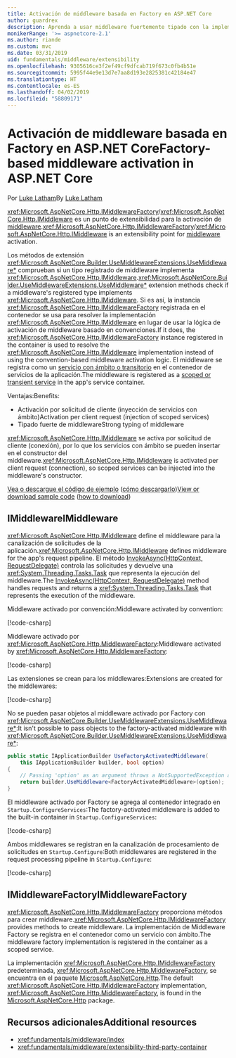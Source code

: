 ```yaml
---
title: Activación de middleware basada en Factory en ASP.NET Core
author: guardrex
description: Aprenda a usar middleware fuertemente tipado con la implementación de una activación basada en Factory en ASP.NET Core.
monikerRange: '>= aspnetcore-2.1'
ms.author: riande
ms.custom: mvc
ms.date: 03/31/2019
uid: fundamentals/middleware/extensibility
ms.openlocfilehash: 9305616ce3f2ef49cf9dfcab719f673c0fb4b51e
ms.sourcegitcommit: 5995f44e9e13d7e7aa8d193e2825381c42184e47
ms.translationtype: HT
ms.contentlocale: es-ES
ms.lasthandoff: 04/02/2019
ms.locfileid: "58809171"
---
```

# <a name="factory-based-middleware-activation-in-aspnet-core"></a><span data-ttu-id="f5c33-103">Activación de middleware basada en Factory en ASP.NET Core</span><span class="sxs-lookup"><span data-stu-id="f5c33-103">Factory-based middleware activation in ASP.NET Core</span></span>

<span data-ttu-id="f5c33-104">Por [Luke Latham](https://github.com/guardrex)</span><span class="sxs-lookup"><span data-stu-id="f5c33-104">By [Luke Latham](https://github.com/guardrex)</span></span>

<span data-ttu-id="f5c33-105"><xref:Microsoft.AspNetCore.Http.IMiddlewareFactory>/<xref:Microsoft.AspNetCore.Http.IMiddleware> es un punto de extensibilidad para la activación de [middleware](xref:fundamentals/middleware/index).</span><span class="sxs-lookup"><span data-stu-id="f5c33-105"><xref:Microsoft.AspNetCore.Http.IMiddlewareFactory>/<xref:Microsoft.AspNetCore.Http.IMiddleware> is an extensibility point for [middleware](xref:fundamentals/middleware/index) activation.</span></span>

<span data-ttu-id="f5c33-106">Los métodos de extensión <xref:Microsoft.AspNetCore.Builder.UseMiddlewareExtensions.UseMiddleware*> comprueban si un tipo registrado de middleware implementa <xref:Microsoft.AspNetCore.Http.IMiddleware>.</span><span class="sxs-lookup"><span data-stu-id="f5c33-106"><xref:Microsoft.AspNetCore.Builder.UseMiddlewareExtensions.UseMiddleware*> extension methods check if a middleware's registered type implements <xref:Microsoft.AspNetCore.Http.IMiddleware>.</span></span> <span data-ttu-id="f5c33-107">Si es así, la instancia <xref:Microsoft.AspNetCore.Http.IMiddlewareFactory> registrada en el contenedor se usa para resolver la implementación <xref:Microsoft.AspNetCore.Http.IMiddleware> en lugar de usar la lógica de activación de middleware basado en convenciones.</span><span class="sxs-lookup"><span data-stu-id="f5c33-107">If it does, the <xref:Microsoft.AspNetCore.Http.IMiddlewareFactory> instance registered in the container is used to resolve the <xref:Microsoft.AspNetCore.Http.IMiddleware> implementation instead of using the convention-based middleware activation logic.</span></span> <span data-ttu-id="f5c33-108">El middleware se registra como un [servicio con ámbito o transitorio](xref:fundamentals/dependency-injection#service-lifetimes) en el contenedor de servicios de la aplicación.</span><span class="sxs-lookup"><span data-stu-id="f5c33-108">The middleware is registered as a [scoped or transient service](xref:fundamentals/dependency-injection#service-lifetimes) in the app's service container.</span></span>

<span data-ttu-id="f5c33-109">Ventajas:</span><span class="sxs-lookup"><span data-stu-id="f5c33-109">Benefits:</span></span>

* <span data-ttu-id="f5c33-110">Activación por solicitud de cliente (inyección de servicios con ámbito)</span><span class="sxs-lookup"><span data-stu-id="f5c33-110">Activation per client request (injection of scoped services)</span></span>
* <span data-ttu-id="f5c33-111">Tipado fuerte de middleware</span><span class="sxs-lookup"><span data-stu-id="f5c33-111">Strong typing of middleware</span></span>

<span data-ttu-id="f5c33-112"><xref:Microsoft.AspNetCore.Http.IMiddleware> se activa por solicitud de cliente (conexión), por lo que los servicios con ámbito se pueden insertar en el constructor del middleware.</span><span class="sxs-lookup"><span data-stu-id="f5c33-112"><xref:Microsoft.AspNetCore.Http.IMiddleware> is activated per client request (connection), so scoped services can be injected into the middleware's constructor.</span></span>

<span data-ttu-id="f5c33-113">[Vea o descargue el código de ejemplo](https://github.com/aspnet/Docs/tree/master/aspnetcore/fundamentals/middleware/extensibility/samples) ([cómo descargarlo](xref:index#how-to-download-a-sample))</span><span class="sxs-lookup"><span data-stu-id="f5c33-113">[View or download sample code](https://github.com/aspnet/Docs/tree/master/aspnetcore/fundamentals/middleware/extensibility/samples) ([how to download](xref:index#how-to-download-a-sample))</span></span>

## <a name="imiddleware"></a><span data-ttu-id="f5c33-114">IMiddleware</span><span class="sxs-lookup"><span data-stu-id="f5c33-114">IMiddleware</span></span>

<span data-ttu-id="f5c33-115"><xref:Microsoft.AspNetCore.Http.IMiddleware> define el middleware para la canalización de solicitudes de la aplicación.</span><span class="sxs-lookup"><span data-stu-id="f5c33-115"><xref:Microsoft.AspNetCore.Http.IMiddleware> defines middleware for the app's request pipeline.</span></span> <span data-ttu-id="f5c33-116">El método [InvokeAsync(HttpContext, RequestDelegate)](xref:Microsoft.AspNetCore.Http.IMiddleware.InvokeAsync*) controla las solicitudes y devuelve una <xref:System.Threading.Tasks.Task> que representa la ejecución del middleware.</span><span class="sxs-lookup"><span data-stu-id="f5c33-116">The [InvokeAsync(HttpContext, RequestDelegate)](xref:Microsoft.AspNetCore.Http.IMiddleware.InvokeAsync*) method handles requests and returns a <xref:System.Threading.Tasks.Task> that represents the execution of the middleware.</span></span>

<span data-ttu-id="f5c33-117">Middleware activado por convención:</span><span class="sxs-lookup"><span data-stu-id="f5c33-117">Middleware activated by convention:</span></span>

[!code-csharp[](extensibility/samples/2.x/MiddlewareExtensibilitySample/Middleware/ConventionalMiddleware.cs?name=snippet1)]

<span data-ttu-id="f5c33-118">Middleware activado por <xref:Microsoft.AspNetCore.Http.MiddlewareFactory>:</span><span class="sxs-lookup"><span data-stu-id="f5c33-118">Middleware activated by <xref:Microsoft.AspNetCore.Http.MiddlewareFactory>:</span></span>

[!code-csharp[](extensibility/samples/2.x/MiddlewareExtensibilitySample/Middleware/FactoryActivatedMiddleware.cs?name=snippet1)]

<span data-ttu-id="f5c33-119">Las extensiones se crean para los middlewares:</span><span class="sxs-lookup"><span data-stu-id="f5c33-119">Extensions are created for the middlewares:</span></span>

[!code-csharp[](extensibility/samples/2.x/MiddlewareExtensibilitySample/Middleware/MiddlewareExtensions.cs?name=snippet1)]

<span data-ttu-id="f5c33-120">No se pueden pasar objetos al middleware activado por Factory con <xref:Microsoft.AspNetCore.Builder.UseMiddlewareExtensions.UseMiddleware*>:</span><span class="sxs-lookup"><span data-stu-id="f5c33-120">It isn't possible to pass objects to the factory-activated middleware with <xref:Microsoft.AspNetCore.Builder.UseMiddlewareExtensions.UseMiddleware*>:</span></span>

```csharp
public static IApplicationBuilder UseFactoryActivatedMiddleware(
    this IApplicationBuilder builder, bool option)
{
    // Passing 'option' as an argument throws a NotSupportedException at runtime.
    return builder.UseMiddleware<FactoryActivatedMiddleware>(option);
}
```

<span data-ttu-id="f5c33-121">El middleware activado por Factory se agrega al contenedor integrado en `Startup.ConfigureServices`:</span><span class="sxs-lookup"><span data-stu-id="f5c33-121">The factory-activated middleware is added to the built-in container in `Startup.ConfigureServices`:</span></span>

[!code-csharp[](extensibility/samples/2.x/MiddlewareExtensibilitySample/Startup.cs?name=snippet1&highlight=6)]

<span data-ttu-id="f5c33-122">Ambos middlewares se registran en la canalización de procesamiento de solicitudes en `Startup.Configure`:</span><span class="sxs-lookup"><span data-stu-id="f5c33-122">Both middlewares are registered in the request processing pipeline in `Startup.Configure`:</span></span>

[!code-csharp[](extensibility/samples/2.x/MiddlewareExtensibilitySample/Startup.cs?name=snippet2&highlight=13-14)]

## <a name="imiddlewarefactory"></a><span data-ttu-id="f5c33-123">IMiddlewareFactory</span><span class="sxs-lookup"><span data-stu-id="f5c33-123">IMiddlewareFactory</span></span>

<span data-ttu-id="f5c33-124"><xref:Microsoft.AspNetCore.Http.IMiddlewareFactory> proporciona métodos para crear middleware.</span><span class="sxs-lookup"><span data-stu-id="f5c33-124"><xref:Microsoft.AspNetCore.Http.IMiddlewareFactory> provides methods to create middleware.</span></span> <span data-ttu-id="f5c33-125">La implementación de Middleware Factory se registra en el contenedor como un servicio con ámbito.</span><span class="sxs-lookup"><span data-stu-id="f5c33-125">The middleware factory implementation is registered in the container as a scoped service.</span></span>

<span data-ttu-id="f5c33-126">La implementación <xref:Microsoft.AspNetCore.Http.IMiddlewareFactory> predeterminada, <xref:Microsoft.AspNetCore.Http.MiddlewareFactory>, se encuentra en el paquete [Microsoft.AspNetCore.Http](https://www.nuget.org/packages/Microsoft.AspNetCore.Http/).</span><span class="sxs-lookup"><span data-stu-id="f5c33-126">The default <xref:Microsoft.AspNetCore.Http.IMiddlewareFactory> implementation, <xref:Microsoft.AspNetCore.Http.MiddlewareFactory>, is found in the [Microsoft.AspNetCore.Http](https://www.nuget.org/packages/Microsoft.AspNetCore.Http/) package.</span></span>

## <a name="additional-resources"></a><span data-ttu-id="f5c33-127">Recursos adicionales</span><span class="sxs-lookup"><span data-stu-id="f5c33-127">Additional resources</span></span>

* <xref:fundamentals/middleware/index>
* <xref:fundamentals/middleware/extensibility-third-party-container>
